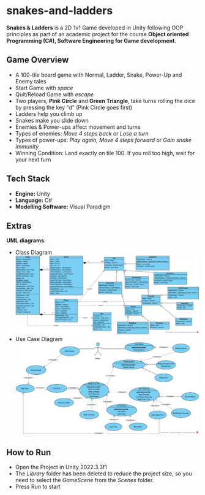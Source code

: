 # snakes-and-ladders
**Snakes & Ladders** is a 2D 1v1 Game developed in Unity following OOP principles as part of an academic project for the course **Object oriented Programming (C#), Software Engineering for Game development**.

## Game Overview
- A 100-tile board game with Normal, Ladder, Snake, Power-Up and Enemy tales 
- Start Game with *space*
- Quit/Reload Game with *escape*
- Two players, **Pink Circle** and **Green Triangle**, take turns rolling the dice by pressing the key "d"  (Pink Circle goes first)
- Ladders help you climb up
- Snakes make you slide down
- Enemies & Power-ups affect movement and turns
- Types of enemies: *Move 4 steps back* or *Lose a turn*
- Types of power-ups:  *Play again*, *Move 4 steps forward* or *Gain snake immunity*
- Winning Condition: Land exactly on tile 100. If you roll too high, wait for your next turn

## Tech Stack
- **Engine:** Unity
- **Language:** C#
- **Modelling Software:** Visual Paradigm

## Extras
**UML diagrams**:
- Class Diagram
![Class Diagram](uml-diagramms/class-diagram.jpg)
- Use Case Diagram
![Use Case Diagram](uml-diagramms/use-case-diagram.jpg)


## How to Run
- Open the Project in Unity 2022.3.3f1
- The *Library* folder has been deleted to reduce the project size, so you need to select the *GameScene* from the *Scenes* folder.
- Press Run to start

